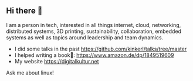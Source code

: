 ## Hi there 👋

I am a person in tech, interested in all things internet, cloud, networking, distributed systems, 3D printing, sustainability, collaboration, embedded systems as well as topics around leadership and team dynamics. 

- I did some talks in the past https://github.com/kinkerl/talks/tree/master
- I helped writing a book📖: https://www.amazon.de/dp/1849519609
- My website https://digitalkultur.net

Ask me about linux!
